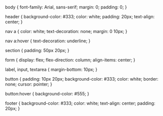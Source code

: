 body {
    font-family: Arial, sans-serif;
    margin: 0;
    padding: 0;
}

header {
    background-color: #333;
    color: white;
    padding: 20px;
    text-align: center;
}

nav a {
    color: white;
    text-decoration: none;
    margin: 0 10px;
}

nav a:hover {
    text-decoration: underline;
}

section {
    padding: 50px 20px;
}

form {
    display: flex;
    flex-direction: column;
    align-items: center;
}

label, input, textarea {
    margin-bottom: 10px;
}

button {
    padding: 10px 20px;
    background-color: #333;
    color: white;
    border: none;
    cursor: pointer;
}

button:hover {
    background-color: #555;
}

footer {
    background-color: #333;
    color: white;
    text-align: center;
    padding: 20px;
}
